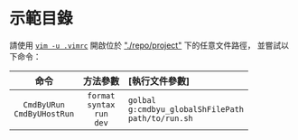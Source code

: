 示範目錄
=======


請使用 [`vim -u .vimrc`](./.vimrc)
開啟位於 ["./repo/project"](./repo/project)
下的任意文件路徑，
並嘗試以下命令：

 命令                            | 方法參數                                     | \[執行文件參數\]
:----:                           |:--------:                                    |:------------
`CmdByURun`<br />`CmdByUHostRun` | `format`<br />`syntax`<br />`run`<br />`dev` | `golbal`<br />`g:cmdbyu_globalShFilePath`<br />`path/to/run.sh`

